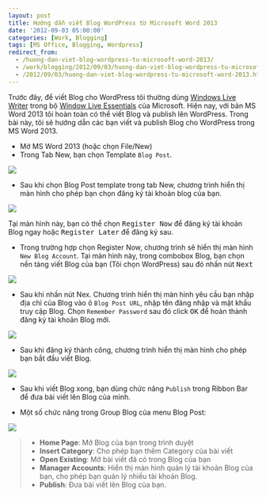 ```yaml
---
layout: post
title: Hướng dẫn viết Blog WordPress từ Microsoft Word 2013
date: '2012-09-03 05:00:00'
categories: [Work, Blogging]
tags: [MS Office, Blogging, Wordpress]
redirect_from: 
  - /huong-dan-viet-blog-wordpress-tu-microsoft-word-2013/
  - /work/blogging/2012/09/03/huong-dan-viet-blog-wordpress-tu-microsoft-word-2013.html
  - /2012/09/03/huong-dan-viet-blog-wordpress-tu-microsoft-word-2013.html
---
```


Trước đây, để viết Blog cho WordPress tôi thường dùng [Windows Live Writer](http://www.microsoft.com/vi-vn/download/details.aspx?id=29225) trong bộ [Window Live Essentials](http://explore.live.com/windows-live-essentials) của Microsoft. Hiện nay, với bản MS Word 2013 tôi hoàn toàn có thể viết Blog và publish lên WordPress. Trong bài này, tôi sẽ hướng dẫn các bạn viết và publish Blog cho WordPress trong MS Word 2013. 

- Mở MS Word 2013 (hoặc chọn File/New)
- Trong Tab New, bạn chọn Template `Blog Post`. 

![](https://trinhvanchung.files.wordpress.com/2012/09/090312_1546_hngdnvit11.png?w=595)

- Sau khi chọn Blog Post template trong tab New, chương trình hiển thị màn hình cho phép bạn chọn đăng ký tài khoản blog của bạn. 

![](https://trinhvanchung.files.wordpress.com/2012/09/090312_1546_hngdnvit21.png?w=595)

Tại màn hình này, bạn có thể chọn <kbd>Register Now</kbd> để đăng ký tài khoản Blog ngay hoặc <kbd>Register Later</kbd> để đăng ký sau.

- Trong trường hợp chọn Register Now, chương trình sẽ hiển thị màn hình `New Blog Account`. Tại màn hình này, trong combobox Blog, bạn chọn nền tảng viết Blog của bạn (Tôi chọn WordPress) sau đó nhấn nút <kbd>Next</kbd> 

![](https://trinhvanchung.files.wordpress.com/2012/09/090312_1546_hngdnvit31.png?w=595)

- Sau khi nhấn nút Nex. Chương trình hiển thị màn hình yêu cầu bạn nhập địa chỉ của Blog vào ô `Blog Post URL`, nhập tên đăng nhập và mật khẩu truy cập Blog. Chọn `Remember Password` sau đó click <kbd>OK</kbd> để hoàn thành đăng ký tài khoản Blog mới. 

![](https://trinhvanchung.files.wordpress.com/2012/09/090312_1546_hngdnvit41.png?w=595)

- Sau khi đăng ký thành công, chương trình hiển thị màn hình cho phép bạn bắt đầu viết Blog. 

![](https://trinhvanchung.files.wordpress.com/2012/09/090312_1546_hngdnvit51.png?w=595)

* Sau khi viết Blog xong, bạn dùng chức năng `Publish` trong Ribbon Bar để đưa bài viết lên Blog của mình.

* Một số chức năng trong Group Blog của menu Blog Post:

![](https://trinhvanchung.files.wordpress.com/2012/09/090312_1546_hngdnvit6.png?w=595)

> - **Home Page**: Mở Blog của bạn trong trình duyệt
> - **Insert Category**: Cho phép bạn thêm Category của bài viết
> - **Open Existing**: Mở bài viết đã có trong Blog của bạn
> - **Manager Accounts**: Hiển thị màn hình quản lý tài khoản Blog của bạn, cho phép bạn quản lý nhiều tài khoản Blog.
> - **Publish**: Đưa bài viết lên Blog của bạn.
